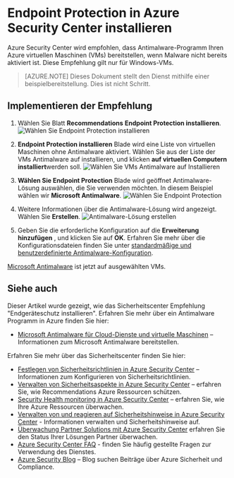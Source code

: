 <properties
   pageTitle="Endpoint Protection in Azure Security Center installieren | Microsoft Azure"
   description="Dieses Dokument veranschaulicht der Azure Security Center Empfehlung **Endpoint Protection installieren**."
   services="security-center"
   documentationCenter="na"
   authors="TerryLanfear"
   manager="MBaldwin"
   editor=""/>

<tags
   ms.service="security-center"
   ms.devlang="na"
   ms.topic="article"
   ms.tgt_pltfrm="na"
   ms.workload="na"
   ms.date="08/16/2016"
   ms.author="terrylan"/>

# <a name="install-endpoint-protection-in-azure-security-center"></a>Endpoint Protection in Azure Security Center installieren

Azure Security Center wird empfohlen, dass Antimalware-Programm Ihren Azure virtuellen Maschinen (VMs) bereitstellen, wenn Malware nicht bereits aktiviert ist. Diese Empfehlung gilt nur für Windows-VMs.

> [AZURE.NOTE] Dieses Dokument stellt den Dienst mithilfe einer beispielbereitstellung.  Dies ist nicht Schritt.

## <a name="implement-the-recommendation"></a>Implementieren der Empfehlung

1. Wählen Sie Blatt **Recommendations** **Endpoint Protection installieren**.
![Wählen Sie Endpoint Protection installieren][1]

2. **Endpoint Protection installieren** Blade wird eine Liste von virtuellen Maschinen ohne Antimalware aktiviert. Wählen Sie aus der Liste der VMs Antimalware auf installieren, und klicken **auf virtuellen Computern installiert**werden soll.
![Wählen Sie VMs Antimalware auf Installieren][2]

3. **Wählen Sie Endpoint Protection** Blade wird geöffnet Antimalware-Lösung auswählen, die Sie verwenden möchten. In diesem Beispiel wählen wir **Microsoft Antimalware**.
![Wählen Sie Endpoint Protection][3]

4. Weitere Informationen über die Antimalware-Lösung wird angezeigt. Wählen Sie **Erstellen**.
![Antimalware-Lösung erstellen][4]

5. Geben Sie die erforderliche Konfiguration auf die **Erweiterung hinzufügen** , und klicken Sie auf **OK**. Erfahren Sie mehr über die Konfigurationsdateien finden Sie unter [standardmäßige und benutzerdefinierte Antimalware-Konfiguration](../security/azure-security-antimalware.md#default-and-custom-antimalware-configuration).

[Microsoft Antimalware](../azure-security-antimalware.md) ist jetzt auf ausgewählten VMs.

## <a name="see-also"></a>Siehe auch

Dieser Artikel wurde gezeigt, wie das Sicherheitscenter Empfehlung "Endgeräteschutz installieren". Erfahren Sie mehr über ein Antimalware Programm in Azure finden Sie hier:

- [Microsoft Antimalware für Cloud-Dienste und virtuelle Maschinen](../azure-security-antimalware.md) – Informationen zum Microsoft Antimalware bereitstellen.

Erfahren Sie mehr über das Sicherheitscenter finden Sie hier:

- [Festlegen von Sicherheitsrichtlinien in Azure Security Center](security-center-policies.md) – Informationen zum Konfigurieren von Sicherheitsrichtlinien.
- [Verwalten von Sicherheitsaspekte in Azure Security Center](security-center-recommendations.md) – erfahren Sie, wie Recommendations Azure Ressourcen schützen.
- [Security Health monitoring in Azure Security Center](security-center-monitoring.md) – erfahren Sie, wie Ihre Azure Ressourcen überwachen.
- [Verwalten von und reagieren auf Sicherheitshinweise in Azure Security Center](security-center-managing-and-responding-alerts.md) - Informationen verwalten und Sicherheitshinweise auf.
- [Überwachung Partner Solutions mit Azure Security Center](security-center-partner-solutions.md) erfahren Sie den Status Ihrer Lösungen Partner überwachen.
- [Azure Security Center FAQ](security-center-faq.md) - finden Sie häufig gestellte Fragen zur Verwendung des Dienstes.
- [Azure Security Blog](http://blogs.msdn.com/b/azuresecurity/) – Blog suchen Beiträge über Azure Sicherheit und Compliance.

<!--Image references-->
[1]:./media/security-center-install-endpoint-protection/select-install-endpoint-protection.png
[2]:./media/security-center-install-endpoint-protection/install-endpoint-protection-blade.png
[3]:./media/security-center-install-endpoint-protection/select-endpoint-protection.png
[4]:./media/security-center-install-endpoint-protection/create-antimalware-solution.png
